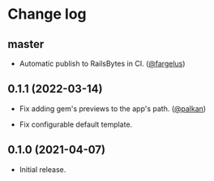 # Change log

## master

- Automatic publish to RailsBytes in CI. ([@fargelus][])

## 0.1.1 (2022-03-14)

- Fix adding gem's previews to the app's path. ([@palkan][])

- Fix configurable default template.

## 0.1.0 (2021-04-07)

- Initial release.

[@palkan]: https://github.com/palkan
[@fargelus]: https://github.com/fargelus
